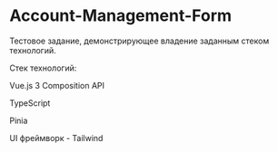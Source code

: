 # Account-Management-Form
Тестовое задание, демонстрирующее владение заданным стеком технологий.


Стек технологий:

Vue.js 3 Composition API

TypeScript

Pinia

UI фреймворк - Tailwind

